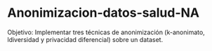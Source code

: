 # Anonimizacion-datos-salud-NA
Objetivo: Implementar tres técnicas de anonimización (k-anonimato, ldiversidad y privacidad diferencial) sobre un dataset.
